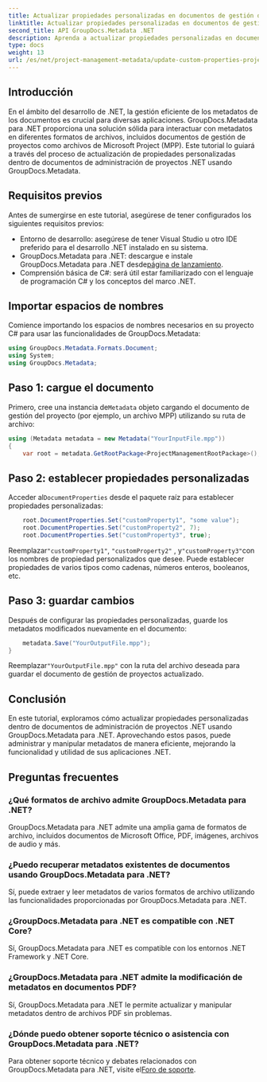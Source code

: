 ```yaml
---
title: Actualizar propiedades personalizadas en documentos de gestión de proyectos .NET
linktitle: Actualizar propiedades personalizadas en documentos de gestión de proyectos .NET
second_title: API GroupDocs.Metadata .NET
description: Aprenda a actualizar propiedades personalizadas en documentos de gestión de proyectos .NET utilizando GroupDocs.Metadata para .NET. Mejore la gestión de metadatos en sus aplicaciones.
type: docs
weight: 13
url: /es/net/project-management-metadata/update-custom-properties-project-management-documents/
---
```

## Introducción
En el ámbito del desarrollo de .NET, la gestión eficiente de los metadatos de los documentos es crucial para diversas aplicaciones. GroupDocs.Metadata para .NET proporciona una solución sólida para interactuar con metadatos en diferentes formatos de archivos, incluidos documentos de gestión de proyectos como archivos de Microsoft Project (MPP). Este tutorial lo guiará a través del proceso de actualización de propiedades personalizadas dentro de documentos de administración de proyectos .NET usando GroupDocs.Metadata.
## Requisitos previos
Antes de sumergirse en este tutorial, asegúrese de tener configurados los siguientes requisitos previos:
- Entorno de desarrollo: asegúrese de tener Visual Studio u otro IDE preferido para el desarrollo .NET instalado en su sistema.
-  GroupDocs.Metadata para .NET: descargue e instale GroupDocs.Metadata para .NET desde[página de lanzamiento](https://releases.groupdocs.com/metadata/net/).
- Comprensión básica de C#: será útil estar familiarizado con el lenguaje de programación C# y los conceptos del marco .NET.

## Importar espacios de nombres
Comience importando los espacios de nombres necesarios en su proyecto C# para usar las funcionalidades de GroupDocs.Metadata:
```csharp
using GroupDocs.Metadata.Formats.Document;
using System;
using GroupDocs.Metadata;
```
## Paso 1: cargue el documento
 Primero, cree una instancia de`Metadata` objeto cargando el documento de gestión del proyecto (por ejemplo, un archivo MPP) utilizando su ruta de archivo:
```csharp
using (Metadata metadata = new Metadata("YourInputFile.mpp"))
{
    var root = metadata.GetRootPackage<ProjectManagementRootPackage>();
```
## Paso 2: establecer propiedades personalizadas
 Acceder al`DocumentProperties` desde el paquete raíz para establecer propiedades personalizadas:
```csharp
    root.DocumentProperties.Set("customProperty1", "some value");
    root.DocumentProperties.Set("customProperty2", 7);
    root.DocumentProperties.Set("customProperty3", true);
```
 Reemplazar`"customProperty1"`, `"customProperty2"` , y`"customProperty3"`con los nombres de propiedad personalizados que desee. Puede establecer propiedades de varios tipos como cadenas, números enteros, booleanos, etc.
## Paso 3: guardar cambios
Después de configurar las propiedades personalizadas, guarde los metadatos modificados nuevamente en el documento:
```csharp
    metadata.Save("YourOutputFile.mpp");
}
```
 Reemplazar`"YourOutputFile.mpp"` con la ruta del archivo deseada para guardar el documento de gestión de proyectos actualizado.

## Conclusión
En este tutorial, exploramos cómo actualizar propiedades personalizadas dentro de documentos de administración de proyectos .NET usando GroupDocs.Metadata para .NET. Aprovechando estos pasos, puede administrar y manipular metadatos de manera eficiente, mejorando la funcionalidad y utilidad de sus aplicaciones .NET.

## Preguntas frecuentes
### ¿Qué formatos de archivo admite GroupDocs.Metadata para .NET?
GroupDocs.Metadata para .NET admite una amplia gama de formatos de archivo, incluidos documentos de Microsoft Office, PDF, imágenes, archivos de audio y más.
### ¿Puedo recuperar metadatos existentes de documentos usando GroupDocs.Metadata para .NET?
Sí, puede extraer y leer metadatos de varios formatos de archivo utilizando las funcionalidades proporcionadas por GroupDocs.Metadata para .NET.
### ¿GroupDocs.Metadata para .NET es compatible con .NET Core?
Sí, GroupDocs.Metadata para .NET es compatible con los entornos .NET Framework y .NET Core.
### ¿GroupDocs.Metadata para .NET admite la modificación de metadatos en documentos PDF?
Sí, GroupDocs.Metadata para .NET le permite actualizar y manipular metadatos dentro de archivos PDF sin problemas.
### ¿Dónde puedo obtener soporte técnico o asistencia con GroupDocs.Metadata para .NET?
 Para obtener soporte técnico y debates relacionados con GroupDocs.Metadata para .NET, visite el[Foro de soporte](https://forum.groupdocs.com/c/metadata/14).